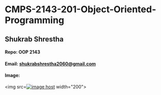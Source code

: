 # CMPS-2143-201-Object-Oriented-Programming
## Shukrab Shrestha

#### Repo: OOP 2143

#### Email: shukrabshrestha2060@gmail.com

#### Image:

<img src=<a href="https://imgbox.com/wzfuruNj" target="_blank"><img src="https://thumbs2.imgbox.com/fa/b9/wzfuruNj_t.jpg" alt="image host"/></a> width="200">

